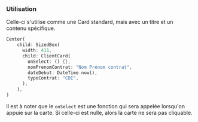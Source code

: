 ### Utilisation

Celle-ci s'utilise comme une Card standard, mais avec un titre et un contenu spécifique.

```dart
Center(
    child: SizedBox(
      width: 411,
      child: ClientCard(
        onSelect: () {},
        nomPrenomContrat: "Nom Prénom contrat",
        dateDebut: DateTime.now(),
        typeContrat: "CDI",
      ),
    ),
)
```

Il est à noter que le `onSelect` est une fonction qui sera appelée lorsqu'on appuie sur la carte.
Si celle-ci est nulle, alors la carte ne sera pas cliquable.